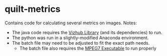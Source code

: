 # quilt-metrics

Contains code for calculating several metrics on images. Notes:
- The java code requires the [Vizhub Library](https://bitbucket.org/rmardiko/vizweb/src/master/) (and its dependencies) to run.
- The python was run in a slightly-modified Anaconda environment.
- The batch file may need to be adjusted to fit the exact path needs.
  - The batch file also requires the [MPEG7 Executable](http://www.cs.bilkent.edu.tr/~bilmdg/bilvideo-7/Software.html) to run properly